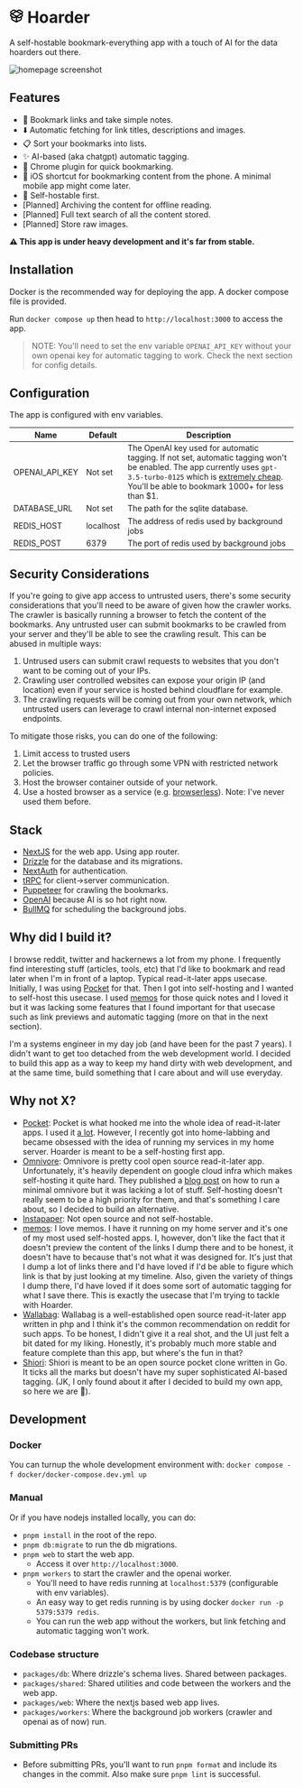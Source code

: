 # <img width="25px" src="./screenshots/logo.png" /> Hoarder

A self-hostable bookmark-everything app with a touch of AI for the data hoarders out there.

![homepage screenshot](https://github.com/MohamedBassem/hoarder-app/blob/main/screenshots/homepage.png?raw=true)

## Features

- 🔗 Bookmark links and take simple notes.
- ⬇️ Automatic fetching for link titles, descriptions and images.
- 📋 Sort your bookmarks into lists.
- ✨ AI-based (aka chatgpt) automatic tagging.
- 🔖 Chrome plugin for quick bookmarking.
- 📱 iOS shortcut for bookmarking content from the phone. A minimal mobile app might come later.
- 💾 Self-hostable first.
- [Planned] Archiving the content for offline reading.
- [Planned] Full text search of all the content stored.
- [Planned] Store raw images.

**⚠️ This app is under heavy development and it's far from stable.**

## Installation

Docker is the recommended way for deploying the app. A docker compose file is provided.

Run `docker compose up` then head to `http://localhost:3000` to access the app.

> NOTE: You'll need to set the env variable `OPENAI_API_KEY` without your own openai key for automatic tagging to work. Check the next section for config details.

## Configuration

The app is configured with env variables.

| Name           | Default   | Description                                                                                                                                                                                                                                       |
| -------------- | --------- | ------------------------------------------------------------------------------------------------------------------------------------------------------------------------------------------------------------------------------------------------- |
| OPENAI_API_KEY | Not set   | The OpenAI key used for automatic tagging. If not set, automatic tagging won't be enabled. The app currently uses `gpt-3.5-turbo-0125` which is [extremely cheap](https://openai.com/pricing). You'll be able to bookmark 1000+ for less than $1. |
| DATABASE_URL  | Not set   | The path for the sqlite database.                                                                                                                                                                                                                 |
| REDIS_HOST     | localhost | The address of redis used by background jobs                                                                                                                                                                                                      |
| REDIS_POST     | 6379      | The port of redis used by background jobs                                                                                                                                                                                                         |

## Security Considerations

If you're going to give app access to untrusted users, there's some security considerations that you'll need to be aware of given how the crawler works. The crawler is basically running a browser to fetch the content of the bookmarks. Any untrusted user can submit bookmarks to be crawled from your server and they'll be able to see the crawling result. This can be abused in multiple ways:

1. Untrused users can submit crawl requests to websites that you don't want to be coming out of your IPs.
2. Crawling user controlled websites can expose your origin IP (and location) even if your service is hosted behind cloudflare for example.
3. The crawling requests will be coming out from your own network, which untrusted users can leverage to crawl internal non-internet exposed endpoints.

To mitigate those risks, you can do one of the following:

1. Limit access to trusted users
2. Let the browser traffic go through some VPN with restricted network policies.
3. Host the browser container outside of your network.
4. Use a hosted browser as a service (e.g. [browserless](https://browserless.io)). Note: I've never used them before.

## Stack

- [NextJS](https://nextjs.org/) for the web app. Using app router.
- [Drizzle](https://orm.drizzle.team/) for the database and its migrations.
- [NextAuth](https://next-auth.js.org) for authentication.
- [tRPC](https://trpc.io) for client->server communication.
- [Puppeteer](https://pptr.dev/) for crawling the bookmarks.
- [OpenAI](https://openai.com/) because AI is so hot right now.
- [BullMQ](https://bullmq.io) for scheduling the background jobs.

## Why did I build it?

I browse reddit, twitter and hackernews a lot from my phone. I frequently find interesting stuff (articles, tools, etc) that I'd like to bookmark and read later when I'm in front of a laptop. Typical read-it-later apps usecase. Initially, I was using [Pocket](getpocket.com) for that. Then I got into self-hosting and I wanted to self-host this usecase. I used [memos](https://github.com/usememos/memos) for those quick notes and I loved it but it was lacking some features that I found important for that usecase such as link previews and automatic tagging (more on that in the next section).

I'm a systems engineer in my day job (and have been for the past 7 years). I didn't want to get too detached from the web development world. I decided to build this app as a way to keep my hand dirty with web development, and at the same time, build something that I care about and will use everyday.

## Why not X?

- [Pocket](getpocket.com): Pocket is what hooked me into the whole idea of read-it-later apps. I used it [a lot](https://blog.mbassem.com/2019/01/27/favorite-articles-2018/). However, I recently got into home-labbing and became obsessed with the idea of running my services in my home server. Hoarder is meant to be a self-hosting first app.
- [Omnivore](https://omnivore.app/): Omnivore is pretty cool open source read-it-later app. Unfortunately, it's heavily dependent on google cloud infra which makes self-hosting it quite hard. They published a [blog post](https://docs.omnivore.app/self-hosting/self-hosting.html) on how to run a minimal omnivore but it was lacking a lot of stuff. Self-hosting doesn't really seem to be a high priority for them, and that's something I care about, so I decided to build an alternative.
- [Instapaper](https://www.instapaper.com/): Not open source and not self-hostable.
- [memos](https://github.com/usememos/memos): I love memos. I have it running on my home server and it's one of my most used self-hosted apps. I, however, don't like the fact that it doesn't preview the content of the links I dump there and to be honest, it doesn't have to because that's not what it was designed for. It's just that I dump a lot of links there and I'd have loved if I'd be able to figure which link is that by just looking at my timeline. Also, given the variety of things I dump there, I'd have loved if it does some sort of automatic tagging for what I save there. This is exactly the usecase that I'm trying to tackle with Hoarder.
- [Wallabag](https://wallabag.it): Wallabag is a well-established open source read-it-later app written in php and I think it's the common recommendation on reddit for such apps. To be honest, I didn't give it a real shot, and the UI just felt a bit dated for my liking. Honestly, it's probably much more stable and feature complete than this app, but where's the fun in that?
- [Shiori](https://github.com/go-shiori/shiori): Shiori is meant to be an open source pocket clone written in Go. It ticks all the marks but doesn't have my super sophisticated AI-based tagging. (JK, I only found about it after I decided to build my own app, so here we are 🤷).

## Development

### Docker

You can turnup the whole development environment with:
`docker compose -f docker/docker-compose.dev.yml up`

### Manual

Or if you have nodejs installed locally, you can do:

- `pnpm install` in the root of the repo.
- `pnpm db:migrate` to run the db migrations.
- `pnpm web` to start the web app.
  - Access it over `http://localhost:3000`.
- `pnpm workers` to start the crawler and the openai worker.
  - You'll need to have redis running at `localhost:5379` (configurable with env variables).
  - An easy way to get redis running is by using docker `docker run -p 5379:5379 redis`.
  - You can run the web app without the workers, but link fetching and automatic tagging won't work.

### Codebase structure

- `packages/db`: Where drizzle's schema lives. Shared between packages.
- `packages/shared`: Shared utilities and code between the workers and the web app.
- `packages/web`: Where the nextjs based web app lives.
- `packages/workers`: Where the background job workers (crawler and openai as of now) run.

### Submitting PRs

- Before submitting PRs, you'll want to run `pnpm format` and include its changes in the commit. Also make sure `pnpm lint` is successful.
